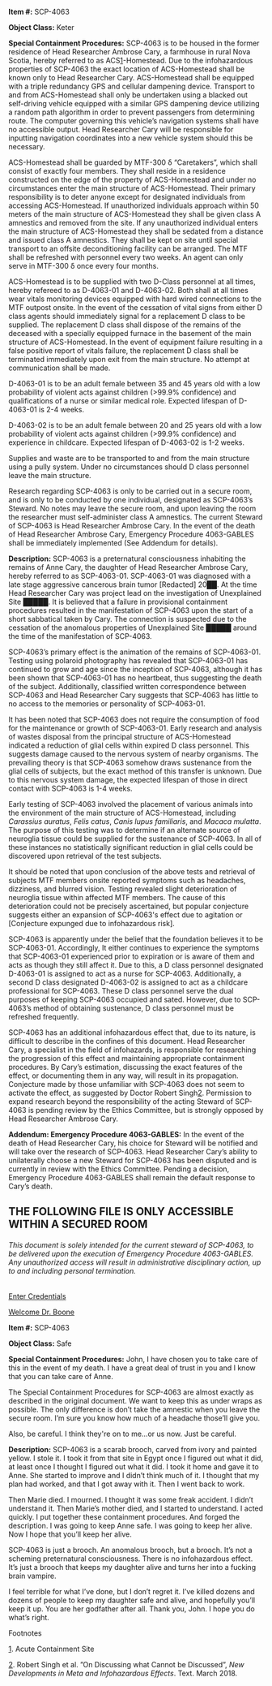 **Item #:** SCP-4063

**Object Class:** Keter

**Special Containment Procedures:** SCP-4063 is to be housed in the former residence of Head Researcher Ambrose Cary, a farmhouse in rural Nova Scotia, hereby referred to as ACS[1](javascript:;)\-Homestead. Due to the infohazardous properties of SCP-4063 the exact location of ACS-Homestead shall be known only to Head Researcher Cary. ACS-Homestead shall be equipped with a triple redundancy GPS and cellular dampening device. Transport to and from ACS-Homestead shall only be undertaken using a blacked out self-driving vehicle equipped with a similar GPS dampening device utilizing a random path algorithm in order to prevent passengers from determining route. The computer governing this vehicle’s navigation systems shall have no accessible output. Head Researcher Cary will be responsible for inputting navigation coordinates into a new vehicle system should this be necessary.

ACS-Homestead shall be guarded by MTF-300 δ “Caretakers”, which shall consist of exactly four members. They shall reside in a residence constructed on the edge of the property of ACS-Homestead and under no circumstances enter the main structure of ACS-Homestead. Their primary responsibility is to deter anyone except for designated individuals from accessing ACS-Homestead. If unauthorized individuals approach within 50 meters of the main structure of ACS-Homestead they shall be given class A amnestics and removed from the site. If any unauthorized individual enters the main structure of ACS-Homestead they shall be sedated from a distance and issued class A amnestics. They shall be kept on site until special transport to an offsite deconditioning facility can be arranged. The MTF shall be refreshed with personnel every two weeks. An agent can only serve in MTF-300 δ once every four months.

ACS-Homestead is to be supplied with two D-Class personnel at all times, hereby refereed to as D-4063-01 and D-4063-02. Both shall at all times wear vitals monitoring devices equipped with hard wired connections to the MTF outpost onsite. In the event of the cessation of vital signs from either D class agents should immediately signal for a replacement D class to be supplied. The replacement D class shall dispose of the remains of the deceased with a specially equipped furnace in the basement of the main structure of ACS-Homestead. In the event of equipment failure resulting in a false positive report of vitals failure, the replacement D class shall be terminated immediately upon exit from the main structure. No attempt at communication shall be made.

D-4063-01 is to be an adult female between 35 and 45 years old with a low probability of violent acts against children (>99.9% confidence) and qualifications of a nurse or similar medical role. Expected lifespan of D-4063-01 is 2-4 weeks.

D-4063-02 is to be an adult female between 20 and 25 years old with a low probability of violent acts against children (>99.9% confidence) and experience in childcare. Expected lifespan of D-4063-02 is 1-2 weeks.

Supplies and waste are to be transported to and from the main structure using a pully system. Under no circumstances should D class personnel leave the main structure.

Research regarding SCP-4063 is only to be carried out in a secure room, and is only to be conducted by one individual, designated as SCP-4063’s Steward. No notes may leave the secure room, and upon leaving the room the researcher must self-administer class A amnestics. The current Steward of SCP-4063 is Head Researcher Ambrose Cary. In the event of the death of Head Researcher Ambrose Cary, Emergency Procedure 4063-GABLES shall be immediately implemented (See Addendum for details).

**Description:** SCP-4063 is a preternatural consciousness inhabiting the remains of Anne Cary, the daughter of Head Researcher Ambrose Cary, hereby referred to as SCP-4063-01. SCP-4063-01 was diagnosed with a late stage aggressive cancerous brain tumor \[Redacted\] 20██. At the time Head Researcher Cary was project lead on the investigation of Unexplained Site █████. It is believed that a failure in provisional containment procedures resulted in the manifestation of SCP-4063 upon the start of a short sabbatical taken by Cary. The connection is suspected due to the cessation of the anomalous properties of Unexplained Site █████ around the time of the manifestation of SCP-4063.

SCP-4063’s primary effect is the animation of the remains of SCP-4063-01. Testing using polaroid photography has revealed that SCP-4063-01 has continued to grow and age since the inception of SCP-4063, although it has been shown that SCP-4063-01 has no heartbeat, thus suggesting the death of the subject. Additionally, classified written correspondence between SCP-4063 and Head Researcher Cary suggests that SCP-4063 has little to no access to the memories or personality of SCP-4063-01.

It has been noted that SCP-4063 does not require the consumption of food for the maintenance or growth of SCP-4063-01. Early research and analysis of wastes disposal from the principal structure of ACS-Homestead indicated a reduction of glial cells within expired D class personnel. This suggests damage caused to the nervous system of nearby organisms. The prevailing theory is that SCP-4063 somehow draws sustenance from the glial cells of subjects, but the exact method of this transfer is unknown. Due to this nervous system damage, the expected lifespan of those in direct contact with SCP-4063 is 1-4 weeks.

Early testing of SCP-4063 involved the placement of various animals into the environment of the main structure of ACS-Homestead, including _Carassius auratus_, _Felis catus_, _Canis lupus familiaris_, and _Macaca mulatta_. The purpose of this testing was to determine if an alternate source of neuroglia tissue could be supplied for the sustenance of SCP-4063. In all of these instances no statistically significant reduction in glial cells could be discovered upon retrieval of the test subjects.

It should be noted that upon conclusion of the above tests and retrieval of subjects MTF members onsite reported symptoms such as headaches, dizziness, and blurred vision. Testing revealed slight deterioration of neuroglia tissue within affected MTF members. The cause of this deterioration could not be precisely ascertained, but popular conjecture suggests either an expansion of SCP-4063's effect due to agitation or \[Conjecture expunged due to infohazardous risk\].

SCP-4063 is apparently under the belief that the foundation believes it to be SCP-4063-01. Accordingly, It either continues to experience the symptoms that SCP-4063-01 experienced prior to expiration or is aware of them and acts as though they still affect it. Due to this, a D class personnel designated D-4063-01 is assigned to act as a nurse for SCP-4063. Additionally, a second D class designated D-4063-02 is assigned to act as a childcare professional for SCP-4063. These D class personnel serve the dual purposes of keeping SCP-4063 occupied and sated. However, due to SCP-4063’s method of obtaining sustenance, D class personnel must be refreshed frequently.

SCP-4063 has an additional infohazardous effect that, due to its nature, is difficult to describe in the confines of this document. Head Researcher Cary, a specialist in the field of infohazards, is responsible for researching the progression of this effect and maintaining appropriate containment procedures. By Cary’s estimation, discussing the exact features of the effect, or documenting them in any way, will result in its propagation. Conjecture made by those unfamiliar with SCP-4063 does not seem to activate the effect, as suggested by Doctor Robert Singh[2](javascript:;). Permission to expand research beyond the responsibility of the acting Steward of SCP-4063 is pending review by the Ethics Committee, but is strongly opposed by Head Researcher Ambrose Cary.

**Addendum: Emergency Procedure 4063-GABLES:** In the event of the death of Head Researcher Cary, his choice for Steward will be notified and will take over the research of SCP-4063. Head Researcher Cary’s ability to unilaterally choose a new Steward for SCP-4063 has been disputed and is currently in review with the Ethics Committee. Pending a decision, Emergency Procedure 4063-GABLES shall remain the default response to Cary’s death.

**THE FOLLOWING FILE IS ONLY ACCESSIBLE WITHIN A SECURED ROOM**
---------------------------------------------------------------

###### This document is solely intended for the current steward of SCP-4063, to be delivered upon the execution of Emergency Procedure 4063-GABLES. Any unauthorized access will result in administrative disciplinary action, up to and including personal termination.

[Enter Credentials](javascript:;)

[Welcome Dr. Boone](javascript:;)

**Item #:** SCP-4063

**Object Class:** Safe

**Special Containment Procedures:** John, I have chosen you to take care of this in the event of my death. I have a great deal of trust in you and I know that you can take care of Anne.

The Special Containment Procedures for SCP-4063 are almost exactly as described in the original document. We want to keep this as under wraps as possible. The only difference is don’t take the amnestic when you leave the secure room. I’m sure you know how much of a headache those’ll give you.

Also, be careful. I think they're on to me…or us now. Just be careful.

**Description:** SCP-4063 is a scarab brooch, carved from ivory and painted yellow. I stole it. I took it from that site in Egypt once I figured out what it did, at least once I thought I figured out what it did. I took it home and gave it to Anne. She started to improve and I didn’t think much of it. I thought that my plan had worked, and that I got away with it. Then I went back to work.

Then Marie died. I mourned. I thought it was some freak accident. I didn’t understand it. Then Marie’s mother died, and I started to understand. I acted quickly. I put together these containment procedures. And forged the description. I was going to keep Anne safe. I was going to keep her alive. Now I hope that you’ll keep her alive.

SCP-4063 is just a brooch. An anomalous brooch, but a brooch. It’s not a scheming preternatural consciousness. There is no infohazardous effect. It’s just a brooch that keeps my daughter alive and turns her into a fucking brain vampire.

I feel terrible for what I’ve done, but I don’t regret it. I’ve killed dozens and dozens of people to keep my daughter safe and alive, and hopefully you’ll keep it up. You are her godfather after all. Thank you, John. I hope you do what’s right.

Footnotes

[1](javascript:;). Acute Containment Site

[2](javascript:;). Robert Singh et al. ”On Discussing what Cannot be Discussed”, _New Developments in Meta and Infohazardous Effects_. Text. March 2018.